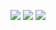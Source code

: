 <a href="https://haena02.tistory.com/" target="_blank"><img src="https://img.shields.io/badge/Tistory-000000?style=flat&logo=Tistory&logoColor=white"/></a>
<a href="" target="_blank"><img src="https://img.shields.io/badge/C++-00599C?style=flat&logo=C++&logoColor=white"/></a>
<a href="https://dccl-ku.github.io/" target="_blank"><img src="https://img.shields.io/badge/DCCL-00599C?style=flat&logo=DCCL&logoColor=white"/></a>


<!--
**haenalee0721/haenalee0721** is a ✨ _special_ ✨ repository because its `README.md` (this file) appears on your GitHub profile.

Here are some ideas to get you started:

- 🔭 I’m currently working on ...
- 🌱 I’m currently learning ...
- 👯 I’m looking to collaborate on ...
- 🤔 I’m looking for help with ...
- 💬 Ask me about ...
- 📫 How to reach me: ...
- 😄 Pronouns: ...
- ⚡ Fun fact: ...
-->
